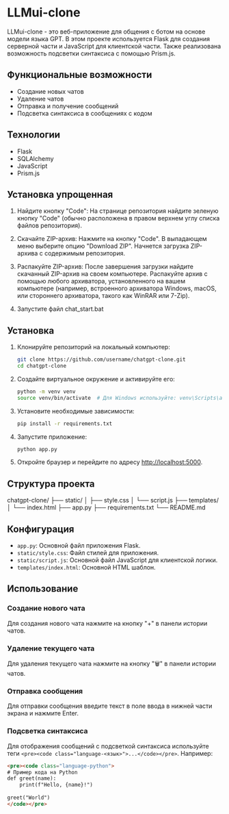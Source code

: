 ﻿# LLMui-clone

LLMui-clone - это веб-приложение для общения с ботом на основе модели языка GPT. В этом проекте используется Flask для создания серверной части и JavaScript для клиентской части. Также реализована возможность подсветки синтаксиса с помощью Prism.js.

## Функциональные возможности

- Создание новых чатов
- Удаление чатов
- Отправка и получение сообщений
- Подсветка синтаксиса в сообщениях с кодом

## Технологии

- Flask
- SQLAlchemy
- JavaScript
- Prism.js

## Установка упрощенная
1. Найдите кнопку "Code":
На странице репозитория найдите зеленую кнопку "Code" (обычно расположена в правом верхнем углу списка файлов репозитория).

2. Скачайте ZIP-архив:
Нажмите на кнопку "Code".
В выпадающем меню выберите опцию "Download ZIP".
Начнется загрузка ZIP-архива с содержимым репозитория.

3. Распакуйте ZIP-архив:
После завершения загрузки найдите скачанный ZIP-архив на своем компьютере.
Распакуйте архив с помощью любого архиватора, установленного на вашем компьютере (например, встроенного архиватора Windows, macOS, или стороннего архиватора, такого как WinRAR или 7-Zip).

4. Запустите файл chat_start.bat

## Установка

1. Клонируйте репозиторий на локальный компьютер:
    ```bash
    git clone https://github.com/username/chatgpt-clone.git
    cd chatgpt-clone
    ```

2. Создайте виртуальное окружение и активируйте его:
    ```bash
    python -m venv venv
    source venv/bin/activate  # Для Windows используйте: venv\Scripts\activate
    ```

3. Установите необходимые зависимости:
    ```bash
    pip install -r requirements.txt
    ```

4. Запустите приложение:
    ```bash
    python app.py
    ```

5. Откройте браузер и перейдите по адресу [http://localhost:5000](http://localhost:5000).

## Структура проекта

chatgpt-clone/
├── static/
│ ├── style.css
│ └── script.js
├── templates/
│ └── index.html
├── app.py
├── requirements.txt
└── README.md


## Конфигурация

- `app.py`: Основной файл приложения Flask.
- `static/style.css`: Файл стилей для приложения.
- `static/script.js`: Основной файл JavaScript для клиентской логики.
- `templates/index.html`: Основной HTML шаблон.

## Использование

### Создание нового чата

Для создания нового чата нажмите на кнопку "+" в панели истории чатов.

### Удаление текущего чата

Для удаления текущего чата нажмите на кнопку "🗑️" в панели истории чатов.

### Отправка сообщения

Для отправки сообщения введите текст в поле ввода в нижней части экрана и нажмите Enter.

### Подсветка синтаксиса

Для отображения сообщений с подсветкой синтаксиса используйте теги `<pre><code class="language-<язык>">...</code></pre>`. Например:

```html
<pre><code class="language-python">
# Пример кода на Python
def greet(name):
    print(f"Hello, {name}!")
   
greet("World")
</code></pre>
